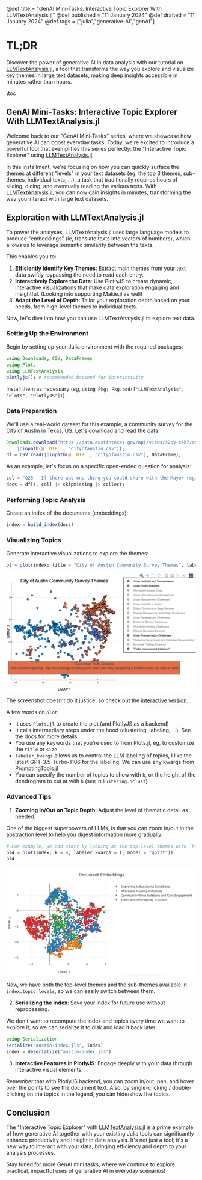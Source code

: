 @def title = "GenAI Mini-Tasks: Interactive Topic Explorer With LLMTextAnalysis.jl"
@def published = "11 January 2024"
@def drafted = "11 January 2024"
@def tags = ["julia","generative-AI","genAI"]

# TL;DR
Discover the power of generative AI in data analysis with our tutorial on [LLMTextAnalysis.jl](https://github.com/svilupp/LLMTextAnalysis.jl), a tool that transforms the way you explore and visualize key themes in large text datasets, making deep insights accessible in minutes rather than hours.

\toc 

## GenAI Mini-Tasks: Interactive Topic Explorer With LLMTextAnalysis.jl

Welcome back to our "GenAI Mini-Tasks" series, where we showcase how generative AI can boost everyday tasks. Today, we're excited to introduce a powerful tool that exemplifies this series perfectly: the "Interactive Topic Explorer" using [LLMTextAnalysis.jl](https://github.com/svilupp/LLMTextAnalysis.jl).

In this installment, we're focusing on how you can quickly surface the themes at different "levels" in your text datasets (eg, the top 3 themes, sub-themes, individual texts, ...), a task that traditionally requires hours of slicing, dicing, and eventually reading the various texts. With [LLMTextAnalysis.jl](https://github.com/svilupp/LLMTextAnalysis.jl), you can now gain insights in minutes, transforming the way you interact with large text datasets.

## Exploration with LLMTextAnalysis.jl

To power the analyses, LLMTextAnalysis.jl uses large language models to produce "embeddings" (ie, translate texts into vectors of numbers), which allows us to leverage semantic similarity between the texts. 
 
This enables you to:

1. **Efficiently Identify Key Themes**: Extract main themes from your text data swiftly, bypassing the need to read each entry.
2. **Interactively Explore the Data**: Use PlotlyJS to create dynamic, interactive visualizations that make data exploration engaging and insightful. (Looking into supporting Makie.jl as well)
3. **Adapt the Level of Depth**: Tailor your exploration depth based on your needs, from high-level themes to individual texts.

Now, let's dive into how you can use LLMTextAnalysis.jl to explore text data.

### Setting Up the Environment

Begin by setting up your Julia environment with the required packages:

```julia
using Downloads, CSV, DataFrames
using Plots
using LLMTextAnalysis
plotlyjs(); # recommended backend for interactivity
```

Install them as necessary (eg, `using Pkg; Pkg.add(["LLMTextAnalysis", "Plots", "PlotlyJS"])`).

### Data Preparation

We'll use a real-world dataset for this example, a community survey for the City of Austin in Texas, US. 
Let's download and read the data:

```julia
Downloads.download("https://data.austintexas.gov/api/views/s2py-ceb7/rows.csv?accessType=DOWNLOAD",
    joinpath(@__DIR__, "cityofaustin.csv"));
df = CSV.read(joinpath(@__DIR__, "cityofaustin.csv"), DataFrame);
```

As an example, let's focus on a specific open-ended question for analysis:

```julia
col = "Q25 - If there was one thing you could share with the Mayor regarding the City of Austin (any comment, suggestion, etc.), what would it be?"
docs = df[!, col] |> skipmissing |> collect;
```

### Performing Topic Analysis

Create an index of the documents (embeddings):

```julia
index = build_index(docs)
```

### Visualizing Topics

Generate interactive visualizations to explore the themes:

```julia
pl = plot(index; title = "City of Austin Community Survey Themes", labeler_kwargs = (; model = "gpt3t",))
```

![City of Austin Community Survey Themes](/assets/genai_mini_tasks_interactive_topic_explorer/austin_scatter.png)

The screenshot doesn't do it justice, so check out the [interactive version](https://svilupp.github.io/LLMTextAnalysis.jl/dev/examples/1_topics_in_city_of_austin_community_survey).

A few words on `plot`:

- It uses `Plots.jl` to create the plot (and PlotlyJS as a backend)
- It calls intermediary steps under the hood (clustering, labeling, ...). See the docs for more details.
- You use any keywords that you're used to from Plots.jl, eg, to customize the `title` or `size`
- `labeler_kwargs` allows us to control the LLM labeling of topics, I like the latest GPT-3.5-Turbo-1106 for the labeling. We can use any kwargs from PromptingTools.jl
- You can specify the number of topics to show with `k`, or the height of the dendrogram to cut at with `h` (see `?Clustering.hclust`)

### Advanced Tips

1. **Zooming In/Out on Topic Depth**: Adjust the level of thematic detail as needed.

One of the biggest superpowers of LLMs, is that you can zoom in/out in the abstraction level to help you digest information more gradually.

```julia
# For example, we can start by looking at the top-level themes with `k=4`:
pl4 = plot(index; k = 4, labeler_kwargs = (; model = "gpt3t"))
pl4
```

![City of Austin Community Survey Themes](/assets/genai_mini_tasks_interactive_topic_explorer/austin_scatter_k4.png)

Now, we have both the top-level themes and the sub-themes available in `index.topic_levels`, so we can easily switch between them.

2. **Serializing the Index**: Save your index for future use without reprocessing.

 We don't want to recompute the index and topics every time we want to explore it, so we can serialize it to disk and load it back later.
 
 ```julia
 using Serialization
 serialize("austin-index.jls", index)
 index = deserialize("austin-index.jls")
 ```

3. **Interactive Features in PlotlyJS**: Engage deeply with your data through interactive visual elements.

Remember that with PlotlyJS backend, you can zoom in/out, pan, and hover over the points to see the document text.
Also, by single-clicking / double-clicking on the topics in the legend, you can hide/show the topics.

## Conclusion

The "Interactive Topic Explorer" with [LLMTextAnalysis.jl](https://github.com/svilupp/LLMTextAnalysis.jl) is a prime example of how generative AI together with your existing Julia tools can significantly enhance productivity and insight in data analysis. It's not just a tool; it's a new way to interact with your data, bringing efficiency and depth to your analysis processes.

Stay tuned for more GenAI mini tasks, where we continue to explore practical, impactful uses of generative AI in everyday scenarios!